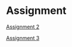 # Assignment

[Assignment 2](https://github.com/jipswartjes/Assignment/blob/master/assignment2%20(1)%20(1).ipynb)

[Assignment 3](https://github.com/jipswartjes/Assignment/blob/master/assignment3.ipynb)
